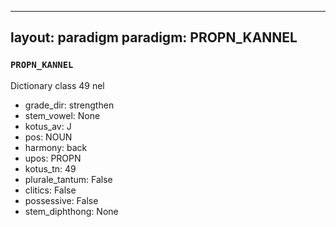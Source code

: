 
---
layout: paradigm
paradigm: PROPN_KANNEL
---
### ` PROPN_KANNEL `

Dictionary class 49 nel
* grade_dir: strengthen
* stem_vowel: None
* kotus_av: J
* pos: NOUN
* harmony: back
* upos: PROPN
* kotus_tn: 49
* plurale_tantum: False
* clitics: False
* possessive: False
* stem_diphthong: None
